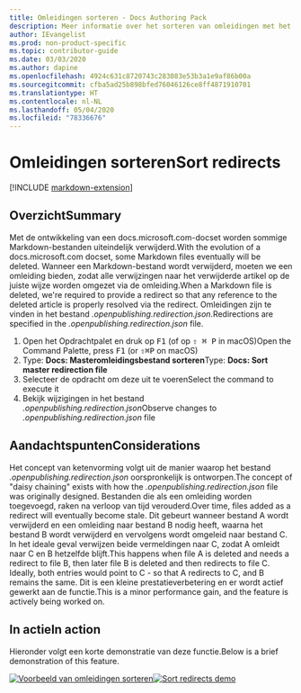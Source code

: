 ```yaml
---
title: Omleidingen sorteren - Docs Authoring Pack
description: Meer informatie over het sorteren van omleidingen met het Docs Authoring Pack, Visual Studio Code-extensie.
author: IEvangelist
ms.prod: non-product-specific
ms.topic: contributor-guide
ms.date: 03/03/2020
ms.author: dapine
ms.openlocfilehash: 4924c631c8720743c283083e53b3a1e9af86b00a
ms.sourcegitcommit: cfba5ad25b898bfed76046126ce8ff4871910701
ms.translationtype: HT
ms.contentlocale: nl-NL
ms.lasthandoff: 05/04/2020
ms.locfileid: "78336676"
---
```

# <a name="sort-redirects"></a><span data-ttu-id="82757-103">Omleidingen sorteren</span><span class="sxs-lookup"><span data-stu-id="82757-103">Sort redirects</span></span>

[!INCLUDE [markdown-extension](includes/markdown-extension.md)]

## <a name="summary"></a><span data-ttu-id="82757-104">Overzicht</span><span class="sxs-lookup"><span data-stu-id="82757-104">Summary</span></span>

<span data-ttu-id="82757-105">Met de ontwikkeling van een docs.microsoft.com-docset worden sommige Markdown-bestanden uiteindelijk verwijderd.</span><span class="sxs-lookup"><span data-stu-id="82757-105">With the evolution of a docs.microsoft.com docset, some Markdown files eventually will be deleted.</span></span> <span data-ttu-id="82757-106">Wanneer een Markdown-bestand wordt verwijderd, moeten we een omleiding bieden, zodat alle verwijzingen naar het verwijderde artikel op de juiste wijze worden omgezet via de omleiding.</span><span class="sxs-lookup"><span data-stu-id="82757-106">When a Markdown file is deleted, we're required to provide a redirect so that any reference to the deleted article is properly resolved via the redirect.</span></span> <span data-ttu-id="82757-107">Omleidingen zijn te vinden in het bestand *.openpublishing.redirection.json*.</span><span class="sxs-lookup"><span data-stu-id="82757-107">Redirections are specified in the *.openpublishing.redirection.json* file.</span></span>

1. <span data-ttu-id="82757-108">Open het Opdrachtpalet en druk op <kbd>F1</kbd> (of op <kbd>⇧ ⌘ P</kbd> in macOS)</span><span class="sxs-lookup"><span data-stu-id="82757-108">Open the Command Palette, press <kbd>F1</kbd> (or <kbd>⇧⌘P</kbd> on macOS)</span></span>
1. <span data-ttu-id="82757-109">Type: **Docs: Masteromleidingsbestand sorteren**</span><span class="sxs-lookup"><span data-stu-id="82757-109">Type: **Docs: Sort master redirection file**</span></span>
1. <span data-ttu-id="82757-110">Selecteer de opdracht om deze uit te voeren</span><span class="sxs-lookup"><span data-stu-id="82757-110">Select the command to execute it</span></span>
1. <span data-ttu-id="82757-111">Bekijk wijzigingen in het bestand *.openpublishing.redirection.json*</span><span class="sxs-lookup"><span data-stu-id="82757-111">Observe changes to *.openpublishing.redirection.json* file</span></span>

## <a name="considerations"></a><span data-ttu-id="82757-112">Aandachtspunten</span><span class="sxs-lookup"><span data-stu-id="82757-112">Considerations</span></span>

<span data-ttu-id="82757-113">Het concept van ketenvorming volgt uit de manier waarop het bestand *.openpublishing.redirection.json* oorspronkelijk is ontworpen.</span><span class="sxs-lookup"><span data-stu-id="82757-113">The concept of "daisy chaining" exists with how the *.openpublishing.redirection.json* file was originally designed.</span></span> <span data-ttu-id="82757-114">Bestanden die als een omleiding worden toegevoegd, raken na verloop van tijd verouderd.</span><span class="sxs-lookup"><span data-stu-id="82757-114">Over time, files added as a redirect will eventually become stale.</span></span> <span data-ttu-id="82757-115">Dit gebeurt wanneer bestand A wordt verwijderd en een omleiding naar bestand B nodig heeft, waarna het bestand B wordt verwijderd en vervolgens wordt omgeleid naar bestand C. In het ideale geval verwijzen beide vermeldingen naar C, zodat A omleidt naar C en B hetzelfde blijft.</span><span class="sxs-lookup"><span data-stu-id="82757-115">This happens when file A is deleted and needs a redirect to file B, then later file B is deleted and then redirects to file C. Ideally, both entries would point to C - so that A redirects to C, and B remains the same.</span></span> <span data-ttu-id="82757-116">Dit is een kleine prestatieverbetering en er wordt actief gewerkt aan de functie.</span><span class="sxs-lookup"><span data-stu-id="82757-116">This is a minor performance gain, and the feature is actively being worked on.</span></span>

## <a name="in-action"></a><span data-ttu-id="82757-117">In actie</span><span class="sxs-lookup"><span data-stu-id="82757-117">In action</span></span>

<span data-ttu-id="82757-118">Hieronder volgt een korte demonstratie van deze functie.</span><span class="sxs-lookup"><span data-stu-id="82757-118">Below is a brief demonstration of this feature.</span></span>

<span data-ttu-id="82757-119">[![Voorbeeld van omleidingen sorteren](media/sort-redirect.gif)](media/sort-redirect.gif#lightbox)</span><span class="sxs-lookup"><span data-stu-id="82757-119">[![Sort redirects demo](media/sort-redirect.gif)](media/sort-redirect.gif#lightbox)</span></span>

